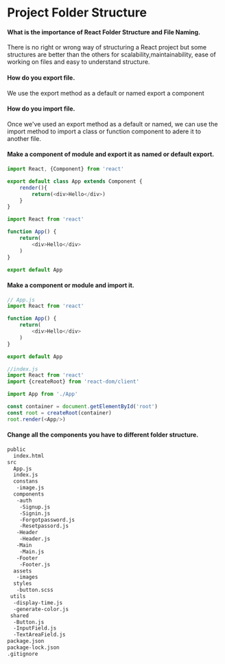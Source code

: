 # Project Folder Structure

#### What is the importance of React Folder Structure and File Naming.

There is no right or wrong way of structuring a React project but some structures are better than the others for scalability,maintainability, ease of working on files and easy to understand structure.

#### How do you export file.

We use the export method as a default or named export a component

#### How do you  import file.

Once we've used an export method as a default or named, we can use the import method to import a class or function component to adere it to another file.

#### Make a component of module and export it as named or default export.

```js
import React, {Component} from 'react'

export default class App extends Component {
	render(){
		return(<div>Hello</div>)
	}
}
```

```js
import React from 'react'

function App() {
	return(
		<div>Hello</div>
	)
}

export default App
```

#### Make a component or module and import it.

```js
// App.js
import React from 'react'

function App() {
	return(
		<div>Hello</div>
	)
}

export default App
```

```js
//index.js
import React from 'react'
import {createRoot} from 'react-dom/client'

import App from './App'

const container = document.getElementById('root')
const root = createRoot(container)
root.render(<App/>)


```

#### Change all the components you have to different folder structure.

```sh
public
  index.html
src
  App.js
  index.js
  constans
   -image.js
  components
   -auth
    -Signup.js
    -Signin.js
    -Forgotpassword.js
    -Resetpassord.js
   -Header
    -Header.js
   -Main
    -Main.js
   -Footer
    -Footer.js
  assets
   -images
  styles
   -button.scss
 utils
  -display-time.js
  -generate-color.js
 shared
  -Button.js
  -InputField.js
  -TextAreaField.js
package.json
package-lock.json
.gitignore
```